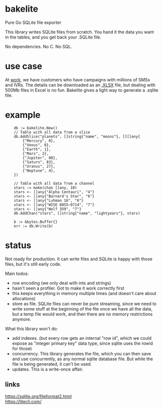 # bakelite

Pure Go SQLite file exporter

This library writes SQLite files from scratch. You hand it the data you want in
the tables, and you get back your .SQLite file.  

No dependencies. No C. No SQL.


# use case

At [work](https://www.engagespark.com), we have customers who have campaigns
with millions of SMSs and IVRs. The details can be downloaded as an
[.XLSX](https://github.com/alicebob/streamxlsx) file, but dealing with 500Mb
files in Excel is no fun. Bakelite gives a light way to generate a .sqlite
file.


# example

```
    db := bakelite.New()
    // Table with all data from a slice
    db.AddSlice("planets", []string{"name", "moons"}, [][]any{
        {"Mercury", 0},
        {"Venus", 0},
        {"Earth", 1},
        {"Mars", 2},
        {"Jupiter", 80},
        {"Saturn", 83},
        {"Uranus", 27},
        {"Neptune", 4},
    })

    // Table with all data from a channel
    stars := make(chan []any, 10)
    stars <- []any{"Alpha Centauri", "4"}
    stars <- []any{"Barnard's Star", "6"}
    stars <- []any{"Luhman 16", "6"}
    stars <- []any{"WISE 0855−0714", "7"}
    stars <- []any{"Wolf 359", "7"}
    db.AddChan("stars", []string{"name", "lightyears"}, stars)

    b := &bytes.Buffer{}
    err := db.Write(b)
```


# status

Not ready for production. It can write files and SQLite is
happy with those files, but it's still early code.

Main todos:
  - row encoding (we only deal with ints and strings)
  - hasn't seen a profiler. Got to make it work correctly first
  - this keeps everything in memory multiple times (and doesn't care about allocations)
  - store as file. SQLite files can never be pure streaming, since we need to
    write some stuff at the beginning of the file once we have all the data,
    but a temp file would work, and then there are no memory restrictions anymore.

What this library won't do:
  - add indexes. (but every row gets an internal "row id", which we could
    expose as "integer primary key" data type, since sqlite uses the rowid for
    those)
  - concurrency. This library generates the file, which you can then save and
    use concurrently, as any normal sqlite database file. But while the file is
    being generated, it can't be used.
  - updates. This is a write-once affair.


## links

https://sqlite.org/fileformat2.html  
https://litecli.com/  
